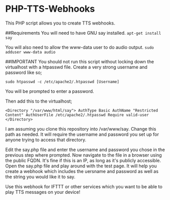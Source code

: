 # PHP-TTS-Webhooks
This PHP script allows you to create TTS webhooks.
  
##Requirements
You will need to have GNU say installed. 
`apt-get install say`

You will also need to allow the www-data user to do audio output.
`sudo adduser www-data audio`

##IMPORTANT
You should not run this script without locking down the virtualhost with a htpasswd file. Create a very strong username and password like so;
  
`sudo htpasswd -c /etc/apache2/.htpasswd [Username]`
  
You will be prompted to enter a password.
  
Then add this to the virtualhost;
  
`<Directory "/var/www/html/say">
  AuthType Basic
  AuthName "Restricted Content"
  AuthUserFile /etc/apache2/.htpasswd
  Require valid-user
</Directory>`
  
I am assuming you clone this repository into /var/www/say. Change this path as needed. It will require the username and password you set up for anyone trying to access that directory.
  
Edit the say.php file and enter the username and password you chose in the previous step where prompted. Now navigate to the file in a browser using the public FQDN. It's fine if this is an IP, as long as it's publicly accessible. Open the say.php file and play around with the test page. It will help you create a webhook which includes the uersname and password as well as the string you would like it to say. 
  
Use this webhook for IFTTT or other services which you want to be able to play TTS messages on your device!
